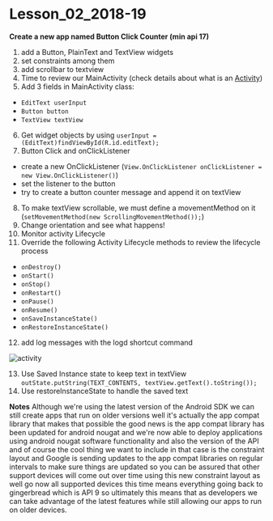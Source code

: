 # Lesson_02_2018-19

**Create a new app named Button Click Counter (min api 17)**

1. add a Button, PlainText and TextView widgets
2. set constraints among them
3. add scrollbar to textview
4. Time to review our MainActivity (check details about what is an [Activity](https://developer.android.com/reference/android/app/Activity))
5. Add 3 fields in MainActivity class:
  - `EditText userInput`
  - `Button button`
  - `TextView textView`
6. Get widget objects by using `userInput = (EditText)findViewById(R.id.editText);`
7. Button Click and onClickListener
  - create a new OnClickListener (`View.OnClickListener onClickListener = new View.OnClickListener()`)
  - set the listener to the button
  - try to create a button counter message and append it on textView
  
8. To make textView scrollable, we must define a movementMethod on it (`setMovementMethod(new ScrollingMovementMethod());`) 
9. Change orientation and see what happens!
10. Monitor activity Lifecycle
11. Override the following Activity Lifecycle methods to review the lifecycle process
 - `onDestroy()`
 - `onStart()`
 - `onStop()`
 - `onRestart()`
 - `onPause()`
 - `onResume()`
 - `onSaveInstanceState()` 
 - `onRestoreInstanceState()` 
 
 12. add log messages with the logd shortcut command


![activity](https://developer.android.com/images/activity_lifecycle.png)

 13. Use Saved Instance state to keep text in textView `outState.putString(TEXT_CONTENTS, textView.getText().toString());`
 14. Use restoreInstanceState to handle the saved text
 
**Notes**
Although we're using the latest version of the Android SDK we can still create apps that run on older versions well it's actually the app compat library that makes that possible the good news is the app compat library has been updated for android nougat and we're now able to deploy applications using android nougat software functionality and also the version of the API and of course the cool thing we want to include in that case is the constraint layout and Google is sending updates to the app compat libraries on regular intervals to make sure things are updated so you can be assured that other support devices will come out over time using this new constraint layout as well go now all supported devices this time means everything going back to gingerbread which is API 9 so ultimately this means that as developers we can take advantage of the latest features while still allowing our apps to run on older devices.
